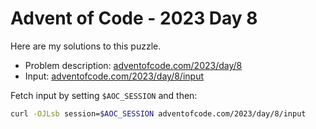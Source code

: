 # Advent of Code - 2023 Day 8
Here are my solutions to this puzzle.

* Problem description: [adventofcode.com/2023/day/8](https://adventofcode.com/2023/day/8)
* Input: [adventofcode.com/2023/day/8/input](https://adventofcode.com/2023/day/8/input)

Fetch input by setting `$AOC_SESSION` and then:
```bash
curl -OJLsb session=$AOC_SESSION adventofcode.com/2023/day/8/input
```
